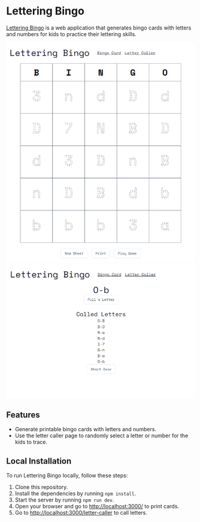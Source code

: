 # Lettering Bingo

[Lettering Bingo](https://letter-bingo.curiouslycory.com/) is a web application that generates bingo cards with letters and numbers for kids to practice their lettering skills.

![Bingo Card](/public/bingo-card.png)
![Letter Caller](/public/letter-caller.png)

## Features

- Generate printable bingo cards with letters and numbers.
- Use the letter caller page to randomly select a letter or number for the kids to trace.

## Local Installation

To run Lettering Bingo locally, follow these steps:

1. Clone this repository.
2. Install the dependencies by running `npm install`.
3. Start the server by running `npm run dev`.
4. Open your browser and go to [http://localhost:3000/](http://localhost:3000/) to print cards.
5. Go to [http://localhost:3000/letter-caller](http://localhost:3000/letter-caller) to call letters.
